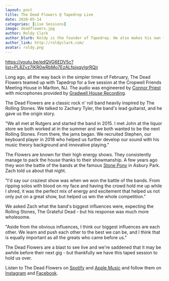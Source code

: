 ```yaml
---
layout: post
title: The Dead Flowers @ Tapedrop Live
date: 2020-05-14
categories: [Live Sessions]
image: deadflowers.jpg
author: Roldy Clark
author_blurb: Roldy is the founder of Tapedrop. He also makes his own films and music.
author_link: http://roldyclark.com/
avatar: roldy.png
---
```


https://youtu.be/edQVG6EDV5c?list=PL8Zvz7lKR0wRbMo7EzALfpjxqvIgrRQjr

Long ago, all the way back in the simpler times of February, The Dead Flowers teamed up with Tapedrop for a live session at the Cropwell Friends Meeting House in Marlton, NJ. The audio was engineered by [Connor Priest](https://www.instagram.com/connorpriest/) with microphones provided by [Gradwell House Recording](https://www.gradwellhouse.com/).

The Dead Flowers are a classic rock n' roll band heavily inspired by The Rolling Stones. We talked to Zachary Tyler, the band's lead guitarist, and he gave us the origin story.

"We all met at Rutgers and started the band in 2015. I met John at the liquor store we both worked at in the summer and we both wanted to be the next Rolling Stones. From there, the jams began. We recruited Stephen, our keyboard player in 2018 who helped us further develop our sound with his music theory background and innovative playing."

The Flowers are known for their high energy shows. They consistently manage to pack the house thanks to their showmanship. A few years ago they won the battle of the bands at the famous [Stone Pony](https://www.stoneponyonline.com/) in Asbury Park. Zach told us about that night.

"I'd say our craziest show was when we won the battle of the bands. From ripping solos with blood on my face and having the crowd hold me up while I shred, it was the perfect mix of energy and excitement that helped us not only put on a great show, but helped us win the whole competition."

We asked Zach what the band's biggest influences were, expecting the Rolling Stones, The Grateful Dead - but his response was much more wholesome.

"Aside from the obvious influences, I think our biggest influences are each other. We learn and push each other to the best we can be, and I think that is equally important as all the greats who came before us."

The Dead Flowers are a blast to see live and we're saddened that it may be awhile before their next gig - but thankfully we have this taped session to hold us over.

Listen to The Dead Flowers on [Spotify](https://open.spotify.com/artist/49vDQ8UzYcmeyMnnuVxtF3?si=SGHiZArJSAWZMSAvhgaIpg) and [Apple Music](https://itunes.apple.com/us/artist/the-dead-flowers/id370300049?ls=1) and follow them on [Instagram](https://www.instagram.com/thedead_flowers/) and [Facebook](https://www.facebook.com/thedeadflowersnj/).
